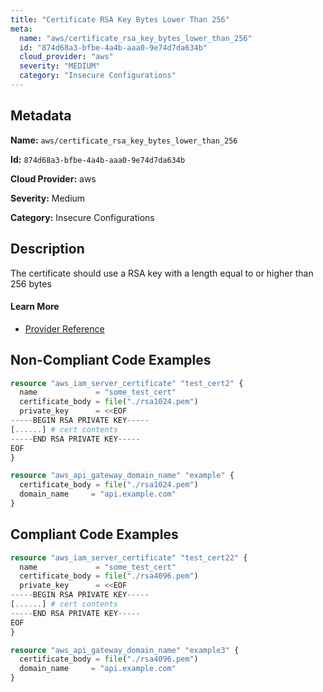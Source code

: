 ```yaml
---
title: "Certificate RSA Key Bytes Lower Than 256"
meta:
  name: "aws/certificate_rsa_key_bytes_lower_than_256"
  id: "874d68a3-bfbe-4a4b-aaa0-9e74d7da634b"
  cloud_provider: "aws"
  severity: "MEDIUM"
  category: "Insecure Configurations"
---
```


## Metadata
**Name:** `aws/certificate_rsa_key_bytes_lower_than_256`

**Id:** `874d68a3-bfbe-4a4b-aaa0-9e74d7da634b`

**Cloud Provider:** aws

**Severity:** Medium

**Category:** Insecure Configurations

## Description
The certificate should use a RSA key with a length equal to or higher than 256 bytes

#### Learn More

 - [Provider Reference](https://registry.terraform.io/providers/hashicorp/aws/latest/docs/resources/api_gateway_rest_api)

## Non-Compliant Code Examples
```terraform
resource "aws_iam_server_certificate" "test_cert2" {
  name             = "some_test_cert"
  certificate_body = file("./rsa1024.pem")
  private_key      = <<EOF
-----BEGIN RSA PRIVATE KEY-----
[......] # cert contents
-----END RSA PRIVATE KEY-----
EOF
}

```

```terraform
resource "aws_api_gateway_domain_name" "example" {
  certificate_body = file("./rsa1024.pem")
  domain_name     = "api.example.com"
}

```

## Compliant Code Examples
```terraform
resource "aws_iam_server_certificate" "test_cert22" {
  name             = "some_test_cert"
  certificate_body = file("./rsa4096.pem")
  private_key      = <<EOF
-----BEGIN RSA PRIVATE KEY-----
[......] # cert contents
-----END RSA PRIVATE KEY-----
EOF
}


```

```terraform
resource "aws_api_gateway_domain_name" "example3" {
  certificate_body = file("./rsa4096.pem")
  domain_name     = "api.example.com"
}

```